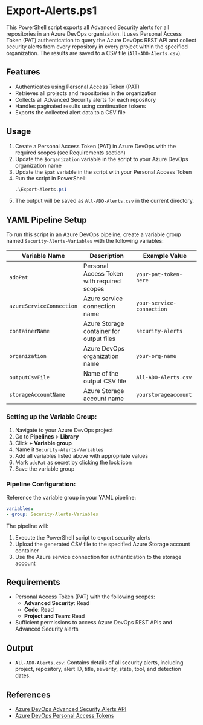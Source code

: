 # Export-Alerts.ps1

This PowerShell script exports all Advanced Security alerts for all repositories in an Azure DevOps organization. It uses Personal Access Token (PAT) authentication to query the Azure DevOps REST API and collect security alerts from every repository in every project within the specified organization. The results are saved to a CSV file (`All-ADO-Alerts.csv`).

## Features
- Authenticates using Personal Access Token (PAT)
- Retrieves all projects and repositories in the organization
- Collects all Advanced Security alerts for each repository
- Handles paginated results using continuation tokens
- Exports the collected alert data to a CSV file

## Usage
1. Create a Personal Access Token (PAT) in Azure DevOps with the required scopes (see Requirements section)
2. Update the `$organization` variable in the script to your Azure DevOps organization name
3. Update the `$pat` variable in the script with your Personal Access Token
4. Run the script in PowerShell:
   ```powershell
   .\Export-Alerts.ps1
   ```
5. The output will be saved as `All-ADO-Alerts.csv` in the current directory.

## YAML Pipeline Setup

To run this script in an Azure DevOps pipeline, create a variable group named `Security-Alerts-Variables` with the following variables:

| Variable Name | Description | Example Value |
|---------------|-------------|---------------|
| `adoPat` | Personal Access Token with required scopes | `your-pat-token-here` |
| `azureServiceConnection` | Azure service connection name | `your-service-connection` |
| `containerName` | Azure Storage container for output files | `security-alerts` |
| `organization` | Azure DevOps organization name | `your-org-name` |
| `outputCsvFile` | Name of the output CSV file | `All-ADO-Alerts.csv` |
| `storageAccountName` | Azure Storage account name | `yourstorageaccount` |

### Setting up the Variable Group:
1. Navigate to your Azure DevOps project
2. Go to **Pipelines** > **Library**
3. Click **+ Variable group**
4. Name it `Security-Alerts-Variables`
5. Add all variables listed above with appropriate values
6. Mark `adoPat` as secret by clicking the lock icon
7. Save the variable group

### Pipeline Configuration:
Reference the variable group in your YAML pipeline:
```yaml
variables:
- group: Security-Alerts-Variables
```

The pipeline will:
1. Execute the PowerShell script to export security alerts
2. Upload the generated CSV file to the specified Azure Storage account container
3. Use the Azure service connection for authentication to the storage account

## Requirements
- Personal Access Token (PAT) with the following scopes:
  - **Advanced Security**: Read
  - **Code**: Read
  - **Project and Team**: Read
- Sufficient permissions to access Azure DevOps REST APIs and Advanced Security alerts

## Output
- `All-ADO-Alerts.csv`: Contains details of all security alerts, including project, repository, alert ID, title, severity, state, tool, and detection dates.

## References

- [Azure DevOps Advanced Security Alerts API](https://learn.microsoft.com/en-us/rest/api/azure/devops/advancedsecurity/alerts/get?view=azure-devops-rest-7.2)
- [Azure DevOps Personal Access Tokens](https://learn.microsoft.com/en-us/azure/devops/organizations/accounts/use-personal-access-tokens-to-authenticate)

